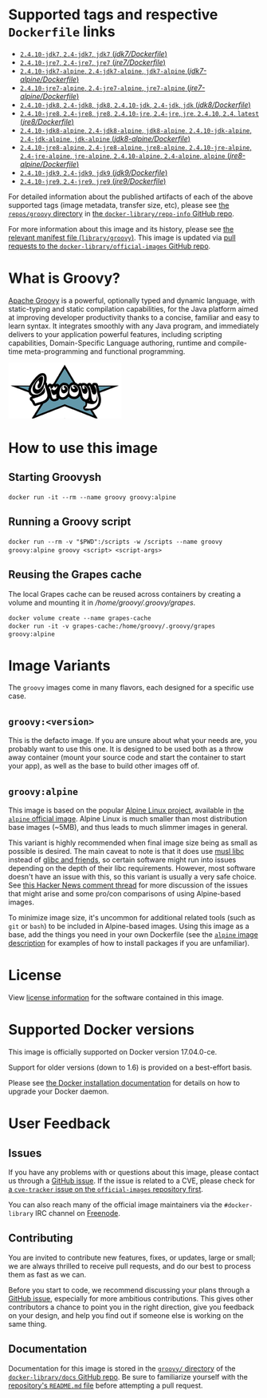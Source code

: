 <!--

********************************************************************************

WARNING:

    DO NOT EDIT "groovy/README.md"

    IT IS AUTO-GENERATED

    (from the other files in "groovy/" combined with a set of templates)

********************************************************************************

-->

# Supported tags and respective `Dockerfile` links

-	[`2.4.10-jdk7`, `2.4-jdk7`, `jdk7` (*jdk7/Dockerfile*)](https://github.com/groovy/docker-groovy/blob/dbc61ddbc286b5847e8778747264e92bcd29c93d/jdk7/Dockerfile)
-	[`2.4.10-jre7`, `2.4-jre7`, `jre7` (*jre7/Dockerfile*)](https://github.com/groovy/docker-groovy/blob/dbc61ddbc286b5847e8778747264e92bcd29c93d/jre7/Dockerfile)
-	[`2.4.10-jdk7-alpine`, `2.4-jdk7-alpine`, `jdk7-alpine` (*jdk7-alpine/Dockerfile*)](https://github.com/groovy/docker-groovy/blob/dbc61ddbc286b5847e8778747264e92bcd29c93d/jdk7-alpine/Dockerfile)
-	[`2.4.10-jre7-alpine`, `2.4-jre7-alpine`, `jre7-alpine` (*jre7-alpine/Dockerfile*)](https://github.com/groovy/docker-groovy/blob/dbc61ddbc286b5847e8778747264e92bcd29c93d/jre7-alpine/Dockerfile)
-	[`2.4.10-jdk8`, `2.4-jdk8`, `jdk8`, `2.4.10-jdk`, `2.4-jdk`, `jdk` (*jdk8/Dockerfile*)](https://github.com/groovy/docker-groovy/blob/dbc61ddbc286b5847e8778747264e92bcd29c93d/jdk8/Dockerfile)
-	[`2.4.10-jre8`, `2.4-jre8`, `jre8`, `2.4.10-jre`, `2.4-jre`, `jre`, `2.4.10`, `2.4`, `latest` (*jre8/Dockerfile*)](https://github.com/groovy/docker-groovy/blob/dbc61ddbc286b5847e8778747264e92bcd29c93d/jre8/Dockerfile)
-	[`2.4.10-jdk8-alpine`, `2.4-jdk8-alpine`, `jdk8-alpine`, `2.4.10-jdk-alpine`, `2.4-jdk-alpine`, `jdk-alpine` (*jdk8-alpine/Dockerfile*)](https://github.com/groovy/docker-groovy/blob/dbc61ddbc286b5847e8778747264e92bcd29c93d/jdk8-alpine/Dockerfile)
-	[`2.4.10-jre8-alpine`, `2.4-jre8-alpine`, `jre8-alpine`, `2.4.10-jre-alpine`, `2.4-jre-alpine`, `jre-alpine`, `2.4.10-alpine`, `2.4-alpine`, `alpine` (*jre8-alpine/Dockerfile*)](https://github.com/groovy/docker-groovy/blob/dbc61ddbc286b5847e8778747264e92bcd29c93d/jre8-alpine/Dockerfile)
-	[`2.4.10-jdk9`, `2.4-jdk9`, `jdk9` (*jdk9/Dockerfile*)](https://github.com/groovy/docker-groovy/blob/dbc61ddbc286b5847e8778747264e92bcd29c93d/jdk9/Dockerfile)
-	[`2.4.10-jre9`, `2.4-jre9`, `jre9` (*jre9/Dockerfile*)](https://github.com/groovy/docker-groovy/blob/dbc61ddbc286b5847e8778747264e92bcd29c93d/jre9/Dockerfile)

For detailed information about the published artifacts of each of the above supported tags (image metadata, transfer size, etc), please see [the `repos/groovy` directory](https://github.com/docker-library/repo-info/blob/master/repos/groovy) in [the `docker-library/repo-info` GitHub repo](https://github.com/docker-library/repo-info).

For more information about this image and its history, please see [the relevant manifest file (`library/groovy`)](https://github.com/docker-library/official-images/blob/master/library/groovy). This image is updated via [pull requests to the `docker-library/official-images` GitHub repo](https://github.com/docker-library/official-images/pulls?q=label%3Alibrary%2Fgroovy).

# What is Groovy?

[Apache Groovy](http://groovy-lang.org/) is a powerful, optionally typed and dynamic language, with static-typing and static compilation capabilities, for the Java platform aimed at improving developer productivity thanks to a concise, familiar and easy to learn syntax. It integrates smoothly with any Java program, and immediately delivers to your application powerful features, including scripting capabilities, Domain-Specific Language authoring, runtime and compile-time meta-programming and functional programming.

![logo](https://raw.githubusercontent.com/docker-library/docs/bb5fc730ed18c45d86425f9fa4265d50cb795ec8/groovy/logo.png)

# How to use this image

## Starting Groovysh

`docker run -it --rm --name groovy groovy:alpine`

## Running a Groovy script

`docker run --rm -v "$PWD":/scripts -w /scripts --name groovy groovy:alpine groovy <script> <script-args>`

## Reusing the Grapes cache

The local Grapes cache can be reused across containers by creating a volume and mounting it in */home/groovy/.groovy/grapes*.

```console
docker volume create --name grapes-cache
docker run -it -v grapes-cache:/home/groovy/.groovy/grapes groovy:alpine
```

# Image Variants

The `groovy` images come in many flavors, each designed for a specific use case.

## `groovy:<version>`

This is the defacto image. If you are unsure about what your needs are, you probably want to use this one. It is designed to be used both as a throw away container (mount your source code and start the container to start your app), as well as the base to build other images off of.

## `groovy:alpine`

This image is based on the popular [Alpine Linux project](http://alpinelinux.org), available in [the `alpine` official image](https://hub.docker.com/_/alpine). Alpine Linux is much smaller than most distribution base images (~5MB), and thus leads to much slimmer images in general.

This variant is highly recommended when final image size being as small as possible is desired. The main caveat to note is that it does use [musl libc](http://www.musl-libc.org) instead of [glibc and friends](http://www.etalabs.net/compare_libcs.html), so certain software might run into issues depending on the depth of their libc requirements. However, most software doesn't have an issue with this, so this variant is usually a very safe choice. See [this Hacker News comment thread](https://news.ycombinator.com/item?id=10782897) for more discussion of the issues that might arise and some pro/con comparisons of using Alpine-based images.

To minimize image size, it's uncommon for additional related tools (such as `git` or `bash`) to be included in Alpine-based images. Using this image as a base, add the things you need in your own Dockerfile (see the [`alpine` image description](https://hub.docker.com/_/alpine/) for examples of how to install packages if you are unfamiliar).

# License

View [license information](http://www.apache.org/licenses/LICENSE-2.0.html) for the software contained in this image.

# Supported Docker versions

This image is officially supported on Docker version 17.04.0-ce.

Support for older versions (down to 1.6) is provided on a best-effort basis.

Please see [the Docker installation documentation](https://docs.docker.com/installation/) for details on how to upgrade your Docker daemon.

# User Feedback

## Issues

If you have any problems with or questions about this image, please contact us through a [GitHub issue](https://github.com/groovy/docker-groovy/issues). If the issue is related to a CVE, please check for [a `cve-tracker` issue on the `official-images` repository first](https://github.com/docker-library/official-images/issues?q=label%3Acve-tracker).

You can also reach many of the official image maintainers via the `#docker-library` IRC channel on [Freenode](https://freenode.net).

## Contributing

You are invited to contribute new features, fixes, or updates, large or small; we are always thrilled to receive pull requests, and do our best to process them as fast as we can.

Before you start to code, we recommend discussing your plans through a [GitHub issue](https://github.com/groovy/docker-groovy/issues), especially for more ambitious contributions. This gives other contributors a chance to point you in the right direction, give you feedback on your design, and help you find out if someone else is working on the same thing.

## Documentation

Documentation for this image is stored in the [`groovy/` directory](https://github.com/docker-library/docs/tree/master/groovy) of the [`docker-library/docs` GitHub repo](https://github.com/docker-library/docs). Be sure to familiarize yourself with the [repository's `README.md` file](https://github.com/docker-library/docs/blob/master/README.md) before attempting a pull request.
